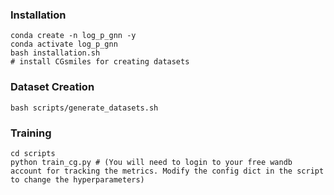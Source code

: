 ### Installation

```
conda create -n log_p_gnn -y
conda activate log_p_gnn
bash installation.sh
# install CGsmiles for creating datasets
```


### Dataset Creation
```
bash scripts/generate_datasets.sh
```

### Training
```
cd scripts
python train_cg.py # (You will need to login to your free wandb account for tracking the metrics. Modify the config dict in the script to change the hyperparameters)
```